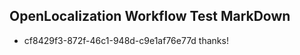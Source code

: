 ## OpenLocalization Workflow Test MarkDown
* cf8429f3-872f-46c1-948d-c9e1af76e77d thanks!

<!--HONumber=Aug16_HO1-->



